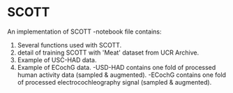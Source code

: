 # SCOTT
An implementation of SCOTT
-notebook file contains: 
   1) Several functions used with SCOTT.
   2) detail of training SCOTT with 'Meat' dataset from UCR Archive.
   3) Example of USC-HAD data. 
   4) Example of ECochG data.
-USD-HAD contains one fold of processed human activity data (sampled & augmented).
-ECochG contains one fold of processed electrocochleography signal (sampled & augmented).
